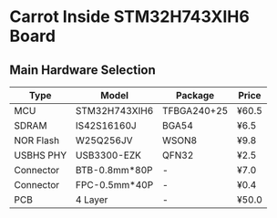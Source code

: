 # Carrot Inside STM32H743XIH6 Board

## Main Hardware Selection

|Type       |Model          |Package    |Price  |
|-          |-              |-          |-      |
|MCU        |STM32H743XIH6  |TFBGA240+25|¥60.5  |
|SDRAM      |IS42S16160J    |BGA54      |¥6.5   |
|NOR Flash  |W25Q256JV      |WSON8      |¥9.8   |
|USBHS PHY  |USB3300-EZK    |QFN32      |¥2.5   |
|Connector  |BTB-0.8mm*80P  |-          |¥7.0   |
|Connector  |FPC-0.5mm*40P  |-          |¥0.4   |
|PCB        |4 Layer        |-          |¥50.0  |
